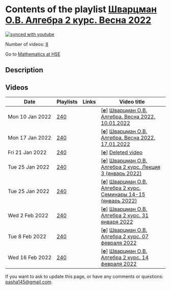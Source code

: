 # Contents of the playlist [Шварцман О.В.  Алгебра  2 курс. Весна 2022](https://www.youtube.com/playlist?list=PLq3E5oubNNoCxb9lqYxsppAN4dibd_ssh)

[![synced with youtube](https://img.shields.io/github/last-commit/mathphysschool/mathphysschool.github.io/autoupdate1?label=synced%20with%20youtube)](https://github.com/mathphysschool/mathphysschool.github.io/commits/autoupdate1)

Number of videos: [8](#videos)

Go to [Mathematics at HSE](../README.md)

## Description



## Videos

|Date|Playlists|Links|Video title|
|---|---|---|---|
| Mon&nbsp;10&nbsp;Jan&nbsp;2022 | [240](../playlists/240 "Шварцман О.В.  Алгебра  2 курс. Весна 2022") |  | [[**e**](https://studio.youtube.com/video/gFVxcnb6YCA/edit "Edit")] [Шварцман О.В. Алгебра. Весна 2022. 10.01.2022](https://www.youtube.com/watch?v=gFVxcnb6YCA&list=PLq3E5oubNNoCxb9lqYxsppAN4dibd_ssh) |
| Mon&nbsp;17&nbsp;Jan&nbsp;2022 | [240](../playlists/240 "Шварцман О.В.  Алгебра  2 курс. Весна 2022") |  | [[**e**](https://studio.youtube.com/video/TsPOVM7GyUY/edit "Edit")] [Шварцман О.В. Алгебра. Весна 2022. 17.01.2022](https://www.youtube.com/watch?v=TsPOVM7GyUY&list=PLq3E5oubNNoCxb9lqYxsppAN4dibd_ssh) |
| Fri&nbsp;21&nbsp;Jan&nbsp;2022 | [240](../playlists/240 "Шварцман О.В.  Алгебра  2 курс. Весна 2022") |  | [[**e**](https://studio.youtube.com/video/JDoeE_81ObU/edit "Edit")] [Deleted video](https://www.youtube.com/watch?v=JDoeE_81ObU&list=PLq3E5oubNNoCxb9lqYxsppAN4dibd_ssh "This video is unavailable.") |
| Tue&nbsp;25&nbsp;Jan&nbsp;2022 | [240](../playlists/240 "Шварцман О.В.  Алгебра  2 курс. Весна 2022") |  | [[**e**](https://studio.youtube.com/video/H9s6HeT2rnI/edit "Edit")] [Шварцман О.В. Алгебра 2 курс. Лекция 3 (январь 2022)](https://www.youtube.com/watch?v=H9s6HeT2rnI&list=PLq3E5oubNNoCxb9lqYxsppAN4dibd_ssh) |
| Tue&nbsp;25&nbsp;Jan&nbsp;2022 | [240](../playlists/240 "Шварцман О.В.  Алгебра  2 курс. Весна 2022") |  | [[**e**](https://studio.youtube.com/video/yUAnFJKcklM/edit "Edit")] [Шварцман О.В. Алгебра 2 курс. Семинары 14-15 (январь 2022)](https://www.youtube.com/watch?v=yUAnFJKcklM&list=PLq3E5oubNNoCxb9lqYxsppAN4dibd_ssh) |
| Wed&nbsp;2&nbsp;Feb&nbsp;2022 | [240](../playlists/240 "Шварцман О.В.  Алгебра  2 курс. Весна 2022") |  | [[**e**](https://studio.youtube.com/video/54v2qC9MZ1M/edit "Edit")] [Шварцман О.В. Алгебра 2 курс. 31 января 2022](https://www.youtube.com/watch?v=54v2qC9MZ1M&list=PLq3E5oubNNoCxb9lqYxsppAN4dibd_ssh) |
| Tue&nbsp;8&nbsp;Feb&nbsp;2022 | [240](../playlists/240 "Шварцман О.В.  Алгебра  2 курс. Весна 2022") |  | [[**e**](https://studio.youtube.com/video/F5j4Ir9dFdc/edit "Edit")] [Шварцман О.В. Алгебра 2 курс. 07 февраля 2022](https://www.youtube.com/watch?v=F5j4Ir9dFdc&list=PLq3E5oubNNoCxb9lqYxsppAN4dibd_ssh) |
| Wed&nbsp;16&nbsp;Feb&nbsp;2022 | [240](../playlists/240 "Шварцман О.В.  Алгебра  2 курс. Весна 2022") |  | [[**e**](https://studio.youtube.com/video/7hHyTuGLX9w/edit "Edit")] [Шварцман О.В. Алгебра 2 курс. 14 февраля 2022](https://www.youtube.com/watch?v=7hHyTuGLX9w&list=PLq3E5oubNNoCxb9lqYxsppAN4dibd_ssh) |


 If you want to ask to update this page, or have any comments or questions: <pasha145@gmail.com>.